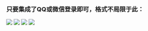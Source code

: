 ### 只要集成了QQ或微信登录即可，格式不局限于此：
![](//mccdn.qcloud.com/static/img/56ea0c0f93205b67cf0054668b165f92/image.jpg)     ![](//mccdn.qcloud.com/static/img/1beec5d6bf6bd6aafb635e6d9ff7bfc2/image.jpg)
![](//mccdn.qcloud.com/static/img/e37bab8bf938a0e2291a33c85ed4d361/image.jpg)     ![](//mccdn.qcloud.com/static/img/f815be097b6d8893f27aee50750bc9d6/image.jpg)